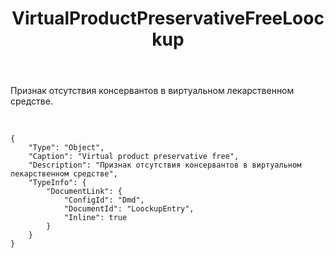 ﻿---
layout: default
title: VirtualProductPreservativeFreeLoockup
position: 11
categories: 
tags: 
---

Признак отсутствия консервантов в виртуальном лекарственном средстве.

 

```
{
	"Type": "Object",
	"Caption": "Virtual product preservative free",
	"Description": "Признак отсутствия консервантов в виртуальном лекарственном средстве",
	"TypeInfo": {
		"DocumentLink": {
			"ConfigId": "Dmd",
			"DocumentId": "LoockupEntry",
			"Inline": true
		}
	}
}
```

 

 

